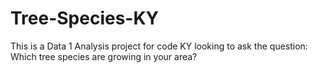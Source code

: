 # Tree-Species-KY
This is a Data 1 Analysis project for code KY looking to ask the question: Which tree species are growing in your area?


